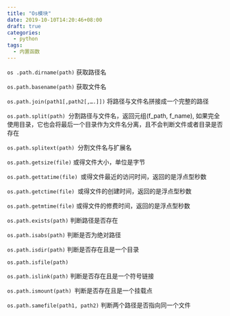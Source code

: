 ```yaml
---
title: "Os模块"
date: 2019-10-10T14:20:46+08:00
draft: true
categories:
  - python
tags:
  - 内置函数
---
```

<!--more-->
`os .path.dirname(path)` 获取路径名

`os.path.basename(path)` 获取文件名

`os.path.join(path1[,path2[,….]])` 将路径与文件名拼接成一个完整的路径

`os.path.split(path) `分割路径与文件名，返回元组(f_path, f_name), 如果完全使用目录，它也会将最后一个目录作为文件名分离，且不会判断文件或者目录是否存在

`os.path.splitext(path) `分割文件名与扩展名

`os.path.getsize(file)` 或得文件大小，单位是字节

`os.path.gettatime(file) `或得文件最近的访问时间，返回的是浮点型秒数

`os.path.getctime(file) `或得文件的创建时间，返回的是浮点型秒数

`os.path.getmtime(file)` 或得文件的修费时间，返回的是浮点型秒数

`os.path.exists(path)` 判断路径是否存在

`os.path.isabs(path)` 判断是否为绝对路径

`os.path.isdir(path)` 判断是否存在且是一个目录

`os.path.isfile(path)`

`os.path.islink(path)` 判断是否存在且是一个符号链接

`os.path.ismount(path) `判断是否存在且是一个挂载点

`os.path.samefile(path1, path2)` 判断两个路径是否指向同一个文件